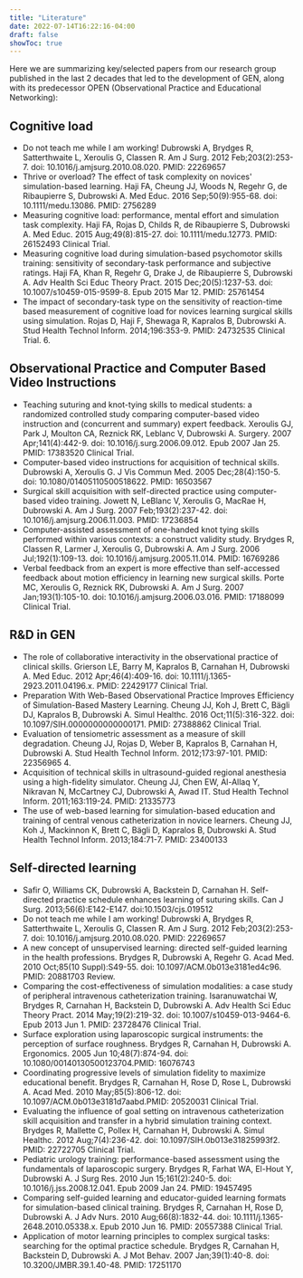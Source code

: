```yaml
---
title: "Literature"
date: 2022-07-14T16:22:16-04:00
draft: false
showToc: true
---
```


Here we are summarizing key/selected papers from our research group published in the last 2 decades that led to the development of GEN, along with its predecessor OPEN (Observational Practice and Educational Networking):

## Cognitive load

- Do not teach me while I am working! Dubrowski A, Brydges R, Satterthwaite L, Xeroulis G, Classen R. Am J Surg. 2012 Feb;203(2):253-7. doi: 10.1016/j.amjsurg.2010.08.020. PMID: 22269657
- Thrive or overload? The effect of task complexity on novices' simulation-based learning. Haji FA, Cheung JJ, Woods N, Regehr G, de Ribaupierre S, Dubrowski A. Med Educ. 2016 Sep;50(9):955-68. doi: 10.1111/medu.13086. PMID: 2756289
- Measuring cognitive load: performance, mental effort and simulation task complexity. Haji FA, Rojas D, Childs R, de Ribaupierre S, Dubrowski A. Med Educ. 2015 Aug;49(8):815-27. doi: 10.1111/medu.12773. PMID: 26152493 Clinical Trial.
- Measuring cognitive load during simulation-based psychomotor skills training: sensitivity of secondary-task performance and subjective ratings. Haji FA, Khan R, Regehr G, Drake J, de Ribaupierre S, Dubrowski A. Adv Health Sci Educ Theory Pract. 2015 Dec;20(5):1237-53. doi: 10.1007/s10459-015-9599-8. Epub 2015 Mar 12. PMID: 25761454
- The impact of secondary-task type on the sensitivity of reaction-time based measurement of cognitive load for novices learning surgical skills using simulation. Rojas D, Haji F, Shewaga R, Kapralos B, Dubrowski A. Stud Health Technol Inform. 2014;196:353-9. PMID: 24732535 Clinical Trial. 6.

## Observational Practice and Computer Based Video Instructions 

- Teaching suturing and knot-tying skills to medical students: a randomized controlled study comparing computer-based video instruction and (concurrent and summary) expert feedback. Xeroulis GJ, Park J, Moulton CA, Reznick RK, Leblanc V, Dubrowski A. Surgery. 2007 Apr;141(4):442-9. doi: 10.1016/j.surg.2006.09.012. Epub 2007 Jan 25. PMID: 17383520 Clinical Trial.
- Computer-based video instructions for acquisition of technical skills. Dubrowski A, Xeroulis G. J Vis Commun Med. 2005 Dec;28(4):150-5. doi: 10.1080/01405110500518622. PMID: 16503567
- Surgical skill acquisition with self-directed practice using computer-based video training. Jowett N, LeBlanc V, Xeroulis G, MacRae H, Dubrowski A. Am J Surg. 2007 Feb;193(2):237-42. doi: 10.1016/j.amjsurg.2006.11.003. PMID: 17236854
- Computer-assisted assessment of one-handed knot tying skills performed within various contexts: a construct validity study. Brydges R, Classen R, Larmer J, Xeroulis G, Dubrowski A. Am J Surg. 2006 Jul;192(1):109-13. doi: 10.1016/j.amjsurg.2005.11.014. PMID: 16769286
- Verbal feedback from an expert is more effective than self-accessed feedback about motion efficiency in learning new surgical skills. Porte MC, Xeroulis G, Reznick RK, Dubrowski A. Am J Surg. 2007 Jan;193(1):105-10. doi: 10.1016/j.amjsurg.2006.03.016. PMID: 17188099 Clinical Trial.

## R&D in GEN

- The role of collaborative interactivity in the observational practice of clinical skills. Grierson LE, Barry M, Kapralos B, Carnahan H, Dubrowski A. Med Educ. 2012 Apr;46(4):409-16. doi: 10.1111/j.1365-2923.2011.04196.x. PMID: 22429177 Clinical Trial.
- Preparation With Web-Based Observational Practice Improves Efficiency of Simulation-Based Mastery Learning. Cheung JJ, Koh J, Brett C, Bägli DJ, Kapralos B, Dubrowski A. Simul Healthc. 2016 Oct;11(5):316-322. doi: 10.1097/SIH.0000000000000171. PMID: 27388862 Clinical Trial.
- Evaluation of tensiometric assessment as a measure of skill degradation. Cheung JJ, Rojas D, Weber B, Kapralos B, Carnahan H, Dubrowski A. Stud Health Technol Inform. 2012;173:97-101. PMID: 22356965 4.
- Acquisition of technical skills in ultrasound-guided regional anesthesia using a high-fidelity simulator. Cheung JJ, Chen EW, Al-Allaq Y, Nikravan N, McCartney CJ, Dubrowski A, Awad IT. Stud Health Technol Inform. 2011;163:119-24. PMID: 21335773
- The use of web-based learning for simulation-based education and training of central venous catheterization in novice learners. Cheung JJ, Koh J, Mackinnon K, Brett C, Bägli D, Kapralos B, Dubrowski A. Stud Health Technol Inform. 2013;184:71-7. PMID: 23400133

## Self-directed learning

- Safir O, Williams CK, Dubrowski A, Backstein D, Carnahan H. Self-directed practice schedule enhances learning of suturing skills. Can J Surg. 2013;56(6):E142-E147. doi:10.1503/cjs.019512
- Do not teach me while I am working! Dubrowski A, Brydges R, Satterthwaite L, Xeroulis G, Classen R. Am J Surg. 2012 Feb;203(2):253-7. doi: 10.1016/j.amjsurg.2010.08.020. PMID: 22269657
- A new concept of unsupervised learning: directed self-guided learning in the health professions. Brydges R, Dubrowski A, Regehr G. Acad Med. 2010 Oct;85(10 Suppl):S49-55. doi: 10.1097/ACM.0b013e3181ed4c96. PMID: 20881703 Review.
- Comparing the cost-effectiveness of simulation modalities: a case study of peripheral intravenous catheterization training. Isaranuwatchai W, Brydges R, Carnahan H, Backstein D, Dubrowski A. Adv Health Sci Educ Theory Pract. 2014 May;19(2):219-32. doi: 10.1007/s10459-013-9464-6. Epub 2013 Jun 1. PMID: 23728476 Clinical Trial.
- Surface exploration using laparoscopic surgical instruments: the perception of surface roughness. Brydges R, Carnahan H, Dubrowski A. Ergonomics. 2005 Jun 10;48(7):874-94. doi: 10.1080/00140130500123704.PMID: 16076743
- Coordinating progressive levels of simulation fidelity to maximize educational benefit. Brydges R, Carnahan H, Rose D, Rose L, Dubrowski A. Acad Med. 2010 May;85(5):806-12. doi: 10.1097/ACM.0b013e3181d7aabd.PMID: 20520031 Clinical Trial.
- Evaluating the influence of goal setting on intravenous catheterization skill acquisition and transfer in a hybrid simulation training context. Brydges R, Mallette C, Pollex H, Carnahan H, Dubrowski A. Simul Healthc. 2012 Aug;7(4):236-42. doi: 10.1097/SIH.0b013e31825993f2. PMID: 22722705 Clinical Trial.
- Pediatric urology training: performance-based assessment using the fundamentals of laparoscopic surgery. Brydges R, Farhat WA, El-Hout Y, Dubrowski A. J Surg Res. 2010 Jun 15;161(2):240-5. doi: 10.1016/j.jss.2008.12.041. Epub 2009 Jan 24. PMID: 19457495
- Comparing self-guided learning and educator-guided learning formats for simulation-based clinical training. Brydges R, Carnahan H, Rose D, Dubrowski A. J Adv Nurs. 2010 Aug;66(8):1832-44. doi: 10.1111/j.1365-2648.2010.05338.x. Epub 2010 Jun 16. PMID: 20557388 Clinical Trial.
- Application of motor learning principles to complex surgical tasks: searching for the optimal practice schedule. Brydges R, Carnahan H, Backstein D, Dubrowski A. J Mot Behav. 2007 Jan;39(1):40-8. doi: 10.3200/JMBR.39.1.40-48. PMID: 17251170